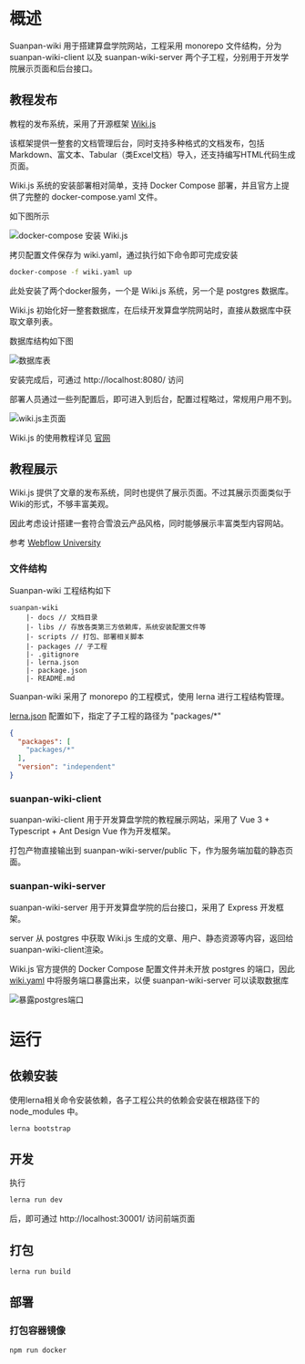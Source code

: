 # 概述

Suanpan-wiki 用于搭建算盘学院网站，工程采用 monorepo 文件结构，分为 suanpan-wiki-client 以及 suanpan-wiki-server 两个子工程，分别用于开发学院展示页面和后台接口。

## 教程发布

教程的发布系统，采用了开源框架 [Wiki.js](https://js.wiki/)

该框架提供一整套的文档管理后台，同时支持多种格式的文档发布，包括 Markdown、富文本、Tabular（类Excel文档）导入，还支持编写HTML代码生成页面。

Wiki.js 系统的安装部署相对简单，支持 Docker Compose 部署，并且官方上提供了完整的 docker-compose.yaml 文件。

如下图所示

![docker-compose 安装 Wiki.js](docs/assets/images/docker-compose.png)

拷贝配置文件保存为 wiki.yaml，通过执行如下命令即可完成安装

```bash
docker-compose -f wiki.yaml up
```

此处安装了两个docker服务，一个是 Wiki.js 系统，另一个是 postgres 数据库。

Wiki.js 初始化好一整套数据库，在后续开发算盘学院网站时，直接从数据库中获取文章列表。

数据库结构如下图

![数据库表](docs/assets/images/database.png)

安装完成后，可通过 http://localhost:8080/ 访问

部署人员通过一些列配置后，即可进入到后台，配置过程略过，常规用户用不到。

![wiki.js主页面](docs/assets/images/ui-basics.webp)

Wiki.js 的使用教程详见 [官网](https://docs.requarks.io/guide/intro)

## 教程展示

Wiki.js 提供了文章的发布系统，同时也提供了展示页面。不过其展示页面类似于Wiki的形式，不够丰富美观。

因此考虑设计搭建一套符合雪浪云产品风格，同时能够展示丰富类型内容网站。

参考 [Webflow University](docs/WebflowUniversity.md)

### 文件结构

Suanpan-wiki 工程结构如下

```text
suanpan-wiki
    |- docs // 文档目录
    |- libs // 存放各类第三方依赖库，系统安装配置文件等
    |- scripts // 打包、部署相关脚本
    |- packages // 子工程
    |- .gitignore
    |- lerna.json
    |- package.json
    |- README.md
```

Suanpan-wiki 采用了 monorepo 的工程模式，使用 lerna 进行工程结构管理。

[lerna.json](lerna.json) 配置如下，指定了子工程的路径为 "packages/*"

```json
{
  "packages": [
    "packages/*"
  ],
  "version": "independent"
}
```

### suanpan-wiki-client

suanpan-wiki-client 用于开发算盘学院的教程展示网站，采用了 Vue 3 + Typescript + Ant Design Vue 作为开发框架。

打包产物直接输出到 suanpan-wiki-server/public 下，作为服务端加载的静态页面。

### suanpan-wiki-server

suanpan-wiki-server 用于开发算盘学院的后台接口，采用了 Express 开发框架。

server 从 postgres 中获取 Wiki.js 生成的文章、用户、静态资源等内容，返回给suanpan-wiki-client渲染。

Wiki.js 官方提供的 Docker Compose 配置文件并未开放 postgres 的端口，因此 [wiki.yaml](libs/wiki.yaml) 中将服务端口暴露出来，以便 suanpan-wiki-server 可以读取数据库

![暴露postgres端口](docs/assets/images/wiki-yaml.png)

# 运行

## 依赖安装

使用lerna相关命令安装依赖，各子工程公共的依赖会安装在根路径下的 node_modules 中。

```bash
lerna bootstrap
```

## 开发

执行

```bash
lerna run dev
```

后，即可通过 http://localhost:30001/ 访问前端页面

## 打包

```bash
lerna run build
```

## 部署

### 打包容器镜像

```shell
npm run docker
```